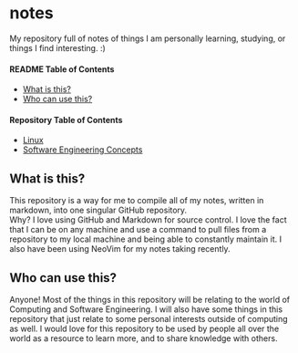 # notes
My repository full of notes of things I am personally learning, studying, or things I find interesting. :)

#### README Table of Contents
- [What is this?](#what-is-this)
- [Who can use this?](#who-can-use-this)

#### Repository Table of Contents
- [Linux](/linux/linux.md)
- [Software Engineering Concepts](/swe/swe.md)


## What is this?
This repository is a way for me to compile all of my notes, written in markdown, into one singular GitHub repository. 
<br/> Why? I love using GitHub and Markdown for source control. I love the fact that I can be on any machine and use a command to pull files
from a repository to my local machine and being able to constantly maintain it. I also have been using NeoVim for my notes taking recently. 
## Who can use this?
Anyone! Most of the things in this repository will be relating to the world of Computing and Software Engineering. I will also have some things in this repository that just relate to some personal interests outside of computing as well. I would love for this repository to be used by people all over the world as a resource to learn more, and to share knowledge with others.
